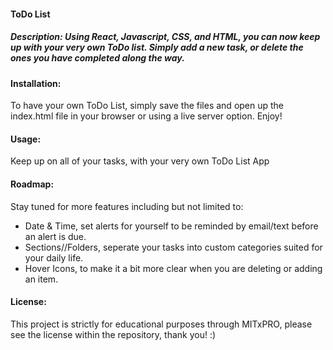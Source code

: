 <h4> ToDo List </h4>

<h5> Description:  Using React, Javascript, CSS, and HTML, you can now keep up with your very own ToDo list. Simply add a new task, or delete the ones you have completed along the way.</h5>
<p> 
<h4> Installation: </h4>
<p> To have your own ToDo List, simply save the files and open up the index.html file in your browser or using a live server option. Enjoy! </p>

<h4>Usage:</h4>
<p> Keep up on all of your tasks, with your very own ToDo List App  </p>

<h4>Roadmap:</h4>
<p> Stay tuned for more features including but not limited to:
    <ul>
        <li> Date & Time, set alerts for yourself to be reminded by email/text before an alert is due. </li>
        <li> Sections//Folders, seperate your tasks into custom categories suited for your daily life.  </li>
        <li> Hover Icons, to make it a bit more clear when you are deleting or adding an item. </li>
    </ul>
</p>

<h4> License: </h4>
<p> This project is strictly for educational purposes through MITxPRO, please see the license within the repository, thank you! :)</p>
